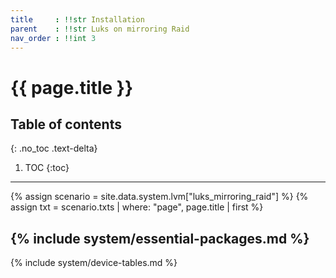 ```yaml
---
title     : !!str Installation
parent    : !!str Luks on mirroring Raid
nav_order : !!int 3
---
```


# {{ page.title }}

## Table of contents
{: .no_toc .text-delta}

1. TOC
{:toc}

---

{% assign scenario = site.data.system.lvm["luks_mirroring_raid"] %}
{% assign txt = scenario.txts | where: "page", page.title | first %}

{% include system/essential-packages.md %}
---
{% include system/device-tables.md %}
